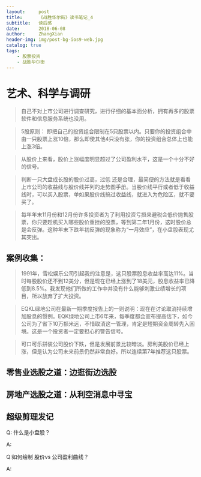 ```yaml
---
layout:     post
title:      《战胜华尔街》读书笔记_4 
subtitle:   读后感 
date:       2018-06-08
author:     ZhangXian 
header-img: img/post-bg-ios9-web.jpg
catalog: true
tags:
    - 股票投资 
    - 战胜华尔街 
---
```

# 艺术、科学与调研 

> 自己不对上市公司进行调查研究，进行仔细的基本面分析，拥有再多的股票软件和信息服务系统也没用。

> 5股原则： 即把自己的投资组合限制在5只股票以内。只要你的投资组合中由一只股票上涨10倍，那么即使其他4只没有张，你的投资组合总体上也能上涨3倍。

> 从股价上来看，股价上涨幅度明显超过了公司盈利水平，这是一个十分不好的信号。


> 判断一只大盘成长股的股价过高，过低 还是合理，最简便的方法就是看看上市公司的收益线与股价线并列的走势图手册。当股价线平行或者低于收益线时，可以买入股票，单如果股价线搞过收益线，就进入为危险区，就不要买了。

> 每年年末11月份和12月份许多投资者为了利用投资亏损来避税会低价抛售股票，你只要趁机买入哪些股价重挫的股票，等到第二年1月份，这时股价总是会反弹。这种年末下跌年初反弹的现象称为“一月效应”，在小盘股表现尤其突出。

## 案例收集：

> 1991年，雪松娱乐公司引起我的注意是，这只股票股息收益率高达11%。当时每股股价还不到12美分，但是现在已经上涨到了18美元，股息收益率已降低到8.5%。我发现他们所做的工作中并没有什么能够刺激业绩增长的项目，所以放弃了扩大投资。

> EQKL绿地公司在最新一期季度报告上的一则说明：现在在讨论取消持续增加股息的惯例。EQK绿地公司上市6年来，每季度都会宣布提高估下，如今公司为了省下10万额米远，不惜取消这一管理，肯定是短期资金周转先入困境。这是一个投资者一定要担心的警告信号。

> 可口可乐拼装公司股价下跌，但是发展前景比较暗淡。房利美股价已经上涨，但是认为公司未来前景仍然非常良好。所以连续第7年推荐这只股票。

## 零售业选股之道：边逛街边选股

## 房地产选股之道：从利空消息中寻宝


## 超级剪理发记

 Q: 什么是小盘股？

 A:


Q:如何绘制 股价vs 公司盈利曲线？

A:
